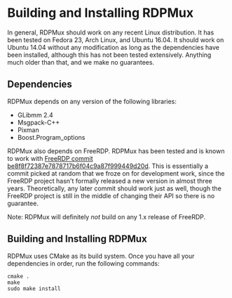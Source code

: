 # Building and Installing RDPMux

In general, RDPMux should work on any recent Linux distribution. It has been tested on Fedora 23, Arch Linux, and Ubuntu 16.04. It should work on Ubuntu 14.04 without any modification as long as the dependencies have been installed, although this has not been tested extensively. Anything much older than that, and we make no guarantees.

## Dependencies

RDPMux depends on any version of the following libraries:
* GLibmm 2.4
* Msgpack-C++
* Pixman
* Boost.Program_options

RDPMux also depends on FreeRDP. RDPMux has been tested and is known to work with [FreeRDP commit be8f8f72387e7878717b6f04c9a87f999449d20d](https://github.com/FreeRDP/FreeRDP/tree/be8f8f72387e7878717b6f04c9a87f999449d20d). This is essentially a commit picked at random that we froze on for development work, since the FreeRDP project hasn't formally released a new version in almost three years. Theoretically, any later commit should work just as well, though the FreeRDP project is still in the middle of changing their API so there is no guarantee.

Note: RDPMux will definitely _not_ build on any 1.x release of FreeRDP. 

## Building and Installing RDPMux

RDPMux uses CMake as its build system. Once you have all your dependencies in order, run the following commands:

```
cmake .
make
sudo make install
```
